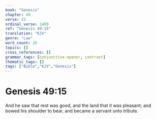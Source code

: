 ```yaml
---
book: "Genesis"
chapter: 49
verse: 15
ordinal_verse: 1489
ref: "Genesis 49:15"
translation: "KJV"
genre: "Law"
word_count: 26
topics: []
cross_references: []
grammar_tags: [conjunctive-opener, contrast]
thematic_tags: []
tags: ["Bible","KJV","Genesis"]
---
```


# Genesis 49:15

And he saw that rest was good, and the land that it was pleasant; and bowed his shoulder to bear, and became a servant unto tribute.
